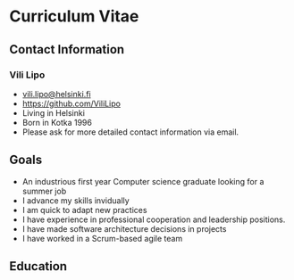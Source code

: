 # Curriculum Vitae

## Contact Information
### Vili Lipo
- vili.lipo@helsinki.fi
- https://github.com/ViliLipo
- Living in Helsinki
- Born in Kotka 1996
- Please ask for more detailed contact information via email.

## Goals

- An industrious first year Computer science graduate looking for a summer job
- I advance my skills invidually
- I am quick to adapt new practices
- I have experience in professional cooperation and leadership positions.
- I have made software architecture decisions in projects
- I have worked in a Scrum-based agile team

## Education

